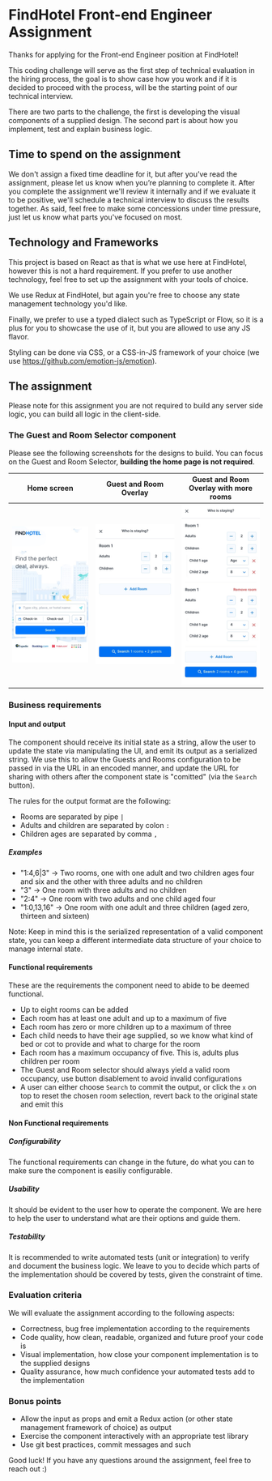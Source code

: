 # FindHotel Front-end Engineer Assignment

Thanks for applying for the Front-end Engineer position at FindHotel!

This coding challenge will serve as the first step of technical evaluation in the hiring process, the goal is to show case how you work and if it is decided to proceed with the process, will be the starting point of our technical interview.

There are two parts to the challenge, the first is developing the visual components of a supplied design. The second part is about how you implement, test and explain business logic.

## Time to spend on the assignment

We don't assign a fixed time deadline for it, but after you’ve read the assignment, please let us know when you’re planning to complete it. After you complete the assignment we'll review it internally and if we evaluate it to be positive, we'll schedule a technical interview to discuss the results together. As said, feel free to make some concessions under time pressure, just let us know what parts you've focused on most.

## Technology and Frameworks

This project is based on React as that is what we use here at FindHotel, however this is not a hard requirement. If you prefer to use another technology, feel free to set up the assignment with your tools of choice.

We use Redux at FindHotel, but again you're free to choose any state management technology you'd like.

Finally, we prefer to use a typed dialect such as TypeScript or Flow, so it is a plus for you to showcase the use of it, but you are allowed to use any JS flavor.

Styling can be done via CSS, or a CSS-in-JS framework of your choice (we use https://github.com/emotion-js/emotion).

## The assignment

Please note for this assignment you are not required to build any server side logic, you can build all logic in the client-side.

### The Guest and Room Selector component

Please see the following screenshots for the designs to build. You can focus on the Guest and Room Selector, **building the home page is not required**.

| Home screen                     | Guest and Room Overlay                                                    | Guest and Room Overlay with more rooms                                                                       |
|---------------------------------|-------------------------------------------------------------------------|------------------------------------------------------------------------------------------------------------|
| ![Home](Home.jpg "Home screen") | ![Guest and Room Overlay](GuestPicker-Default.jpg "Guest and Room Overlay") | ![Guest and Room Overlay with more rooms](GuestPicker-More-Rooms.jpg "Guest and Room Overlay with more rooms") |

### Business requirements

#### Input and output
The component should receive its initial state as a string, allow the user to update the state via manipulating the UI, and emit its output as a serialized string.
We use this to allow the Guests and Rooms configuration to be passed in via the URL in an encoded manner, and update the URL for sharing with others after the component state is "comitted" (via the `Search` button).

The rules for the output format are the following:
- Rooms are separated by pipe `|`
- Adults and children are separated by colon `:`
- Children ages are separated by comma `,`

##### Examples
* "1:4,6|3" → Two rooms, one with one adult and two children ages four and six and the other with three adults and no children
* "3" → One room with three adults and no children
* "2:4" → One room with two adults and one child aged four
* "1:0,13,16" → One room with one adult and three children (aged zero, thirteen and sixteen)

Note: Keep in mind this is the serialized representation of a valid component state, you can keep a different intermediate data structure of your choice to manage internal state.

#### Functional requirements
These are the requirements the component need to abide to be deemed functional.

* Up to eight rooms can be added
* Each room has at least one adult and up to a maximum of five
* Each room has zero or more children up to a maximum of three
* Each child needs to have their age supplied, so we know what kind of bed or cot to provide and what to charge for the room
* Each room has a maximum occupancy of five. This is, adults plus children per room
* The Guest and Room selector should always yield a valid room occupancy, use button disablement to avoid invalid configurations
* A user can either choose `Search` to commit the output, or click the `x` on top to reset the chosen room selection, revert back to the original state and emit this

#### Non Functional requirements
##### Configurability
The functional requirements can change in the future, do what you can to make sure the component is easiliy configurable.

##### Usability
It should be evident to the user how to operate the component. We are here to help the user to understand what are their options and guide them.

##### Testability
It is recommended to write automated tests (unit or integration) to verify and document the business logic.
We leave to you to decide which parts of the implementation should be covered by tests, given the constraint of time.

### Evaluation criteria

We will evaluate the assignment according to the following aspects:

* Correctness, bug free implementation according to the requirements
* Code quality, how clean, readable, organized and future proof your code is
* Visual implementation, how close your component implementation is to the supplied designs
* Quality assurance, how much confidence your automated tests add to the implementation

### Bonus points

* Allow the input as props and emit a Redux action (or other state management framework of choice) as output
* Exercise the component interactively with an appropriate test library
* Use git best practices, commit messages and such

Good luck! If you have any questions around the assignment, feel free to reach out :)
